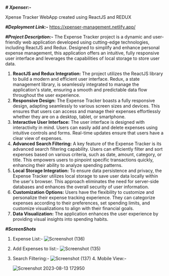 **_# Xpenser:-_**

 Xpense Tracker WebApp created using ReactJS and REDUX

**_#Deployment Link:-_**
https://xpenser-management.netlify.app/

**_#Project Description:-_**
 The Expense Tracker project is a dynamic and user-friendly web application developed using cutting-edge technologies, including ReactJS and Redux. Designed to simplify and enhance personal expense management, this application offers an intuitive, fully responsive user interface and leverages the capabilities of local storage to store user data.

1) **ReactJS and Redux Integration:** The project utilizes the ReactJS library to build a modern and efficient user interface. Redux, a state management library, is seamlessly integrated to manage the application's state, ensuring a smooth and predictable data flow throughout the user experience.
2) **Responsive Design:** The Expense Tracker boasts a fully responsive design, adapting seamlessly to various screen sizes and devices. This ensures that users can access and manage their expenses effortlessly whether they are on a desktop, tablet, or smartphone.
3) **Interactive User Interface:** The user interface is designed with interactivity in mind. Users can easily add and delete expenses using intuitive controls and forms. Real-time updates ensure that users have a clear view of expenses.
4) **Advanced Search Filtering:** A key feature of the Expense Tracker is its advanced search filtering capability. Users can efficiently filter and sort expenses based on various criteria, such as date, amount, category, or title. This empowers users to pinpoint specific transactions quickly, enhancing their ability to analyze spending patterns.
5) **Local Storage Integration:** To ensure data persistence and privacy, the Expense Tracker utilizes local storage to save user data locally within the user's browser. This approach eliminates the need for server-side databases and enhances the overall security of user information.
6) **Customization Options:** Users have the flexibility to customize and personalize their expense tracking experience. They can categorize expenses according to their preferences, set spending limits, and customize visualizations to align with their financial goals.
7) **Data Visualization:** The application enhances the user experience by providing visual insights into spending habits.
 

**_#ScreenShots_**

1) Expense List:-
   ![Screenshot (136)](https://github.com/GaganK-singh/Xpenser/assets/41460460/8eddb09a-56d0-4ce3-aed9-25371a0acfa7)

2) Add Expenses to list:-
   ![Screenshot (135)](https://github.com/GaganK-singh/Xpenser/assets/41460460/36b12723-a7d6-4ffe-9537-5beb3a667f28)

3) Search Filtering:-
   ![Screenshot (137)](https://github.com/GaganK-singh/Xpenser/assets/41460460/8f385286-dabd-4e2a-9cb3-a81aa47728be) 4. Mobile View:-
   
   ![Screenshot 2023-08-13 172950](https://github.com/GaganK-singh/Xpenser/assets/41460460/b281eb48-464f-4396-9428-666abe29bcaa)

